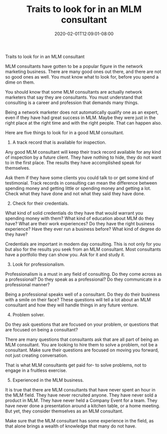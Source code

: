 ﻿---
title: "Traits to look for in an MLM consultant"
date: 2020-02-01T12:09:01-08:00
description: "MLM Tips for Web Success"
featured_image: "/images/MLM.jpg"
tags: ["MLM"]
---

Traits to look for in an MLM consultant


MLM consultants have gotten to be a popular figure in the network marketing business. There are many good ones out there, and there are not so good ones as well. You must know what to look for, before you spend a dime on them.

You should know that some MLM consultants are actually network marketers that say they are consultants. You must understand that consulting is a career and profession that demands many things.
 
Being a network marketer does not automatically qualify one as an expert, even if they have had great success in MLM. Maybe they were just in the right place at the right time and with the right people. That can happen also.

Here are five things to look for in a good MLM consultant.

1. A track record that is available for inspection.

Any good MLM consultant will keep their track record available for any kind of inspection by a future client. They have nothing to hide, they do not want to in the first place. The results they have accomplished speak for themselves.

Ask them if they have some clients you could talk to or get some kind of testimonial. Track records in consulting can mean the difference between spending money and getting little or spending money and getting a lot. Check what they have done and not what they said they have done. 

2. Check for their credentials.

What kind of solid credentials do they have that would warrant you spending money with them? What kind of education about MLM do they have? What are their work experiences? Do they have the right business experience? Have they ever run a business before? What kind of degree do they have?

Credentials are important in modern day consulting. This is not only for you but also for the results you seek from an MLM consultant. Most consultants have a portfolio they can show you. Ask for it and study it.

3. Look for professionalism.

Professionalism is a must in any field of consulting. Do they come across as a professional? Do they speak as a professional? Do they communicate in a professional manner? 

Being a professional speaks well of a consultant. Do they do their business with a smile on their face? These questions will tell a lot about an MLM consultant and how they will handle things in any future venture.

4) Problem solver.

Do they ask questions that are focused on your problem, or questions that are focused on being a consultant?

There are many questions that consultants ask that are all part of being an MLM consultant. You are looking to hire them to solve a problem, not be a consultant. Make sure their questions are focused on moving you forward, not just creating conversation.

That is what MLM consultants get paid for- to solve problems, not to engage in a fruitless exercise.

5) Experienced in the MLM business.

It is true that there are MLM consultants that have never spent an hour in the MLM field. They have never recruited anyone. They have never sold a product in MLM. They have never held a Company Event for a team. They have never done a presentation around a kitchen table, or a home meeting. But yet, they consider themselves as an MLM consultant.

Make sure that the MLM consultant has some experience in the field, as that alone brings a wealth of knowledge that many do not have. 

